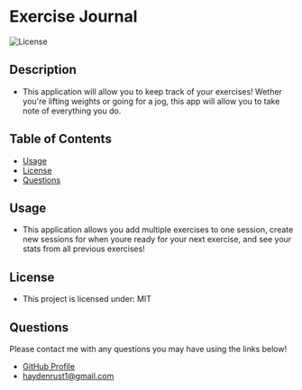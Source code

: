   # Exercise Journal

  ![License](https://img.shields.io/badge/license-MIT-blue)

  ## Description
  * This application will allow you to keep track of your exercises! Wether you're lifting weights or going for a jog, this app will allow you to take note of everything you do.

  ## Table of Contents
  * [Usage](#usage)
  * [License](#license)
  * [Questions](#questions)

  
  ## Usage
  * This application allows you add multiple exercises to one session, create new sessions for when youre ready for your next exercise, and see your stats from all previous exercises!

  ## License
  * This project is licensed under: MIT

  ## Questions
  Please contact me with any questions you may have using the links below!
  * [GitHub Profile](https://github.com/haydenrust1)
  * <haydenrust1@gmail.com>
  